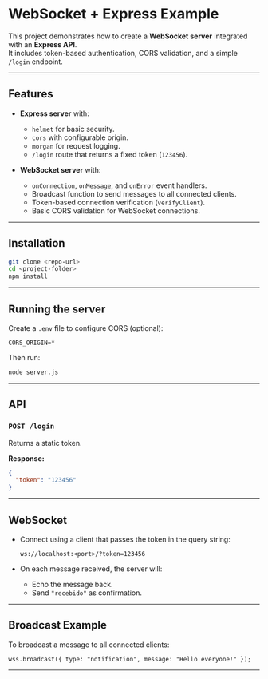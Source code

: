 # WebSocket + Express Example

This project demonstrates how to create a **WebSocket server** integrated with an **Express API**.  
It includes token-based authentication, CORS validation, and a simple `/login` endpoint.

---

## Features

- **Express server** with:
  - `helmet` for basic security.
  - `cors` with configurable origin.
  - `morgan` for request logging.
  - `/login` route that returns a fixed token (`123456`).

- **WebSocket server** with:
  - `onConnection`, `onMessage`, and `onError` event handlers.
  - Broadcast function to send messages to all connected clients.
  - Token-based connection verification (`verifyClient`).
  - Basic CORS validation for WebSocket connections.

---

## Installation

```bash
git clone <repo-url>
cd <project-folder>
npm install
````

---

## Running the server

Create a `.env` file to configure CORS (optional):

```env
CORS_ORIGIN=*
```

Then run:

```bash
node server.js
```

---

## API

### `POST /login`

Returns a static token.

**Response:**

```json
{
  "token": "123456"
}
```

---

## WebSocket

* Connect using a client that passes the token in the query string:

  ```
  ws://localhost:<port>/?token=123456
  ```

* On each message received, the server will:

  * Echo the message back.
  * Send `"recebido"` as confirmation.

---

## Broadcast Example

To broadcast a message to all connected clients:

```
wss.broadcast({ type: "notification", message: "Hello everyone!" });
```

---



